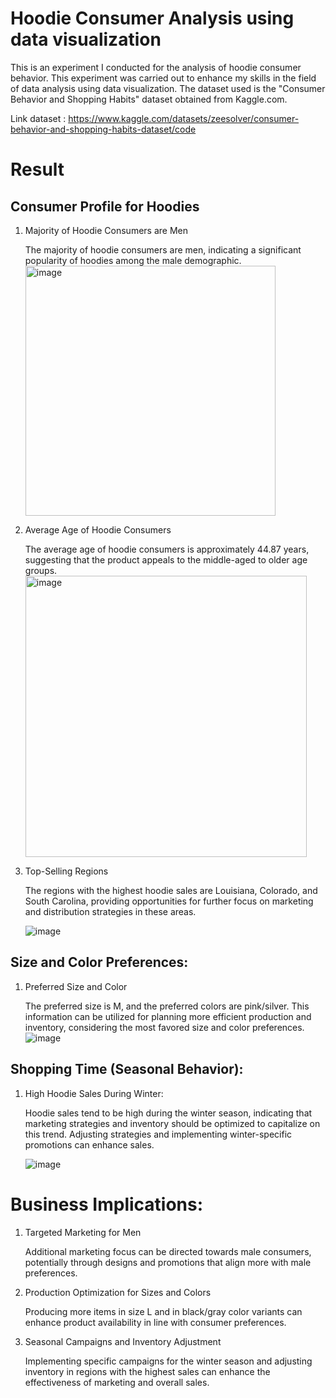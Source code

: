# Hoodie Consumer Analysis using data visualization
This is an experiment I conducted for the analysis of hoodie consumer behavior. This experiment was carried out to enhance my skills in the field of data analysis using data visualization. The dataset used is the "Consumer Behavior and Shopping Habits" dataset obtained from Kaggle.com.

Link dataset : https://www.kaggle.com/datasets/zeesolver/consumer-behavior-and-shopping-habits-dataset/code 
# Result
## Consumer Profile for Hoodies
1.	Majority of Hoodie Consumers are Men

    The majority of hoodie consumers are men, indicating a significant popularity of hoodies among the male demographic.
    <img width="400" alt="image" src="https://github.com/mahara22/Hoodie_Consumer_Analysis/assets/85781544/5d8bb146-10d9-4333-be35-f79c80aec67d">

2.	Average Age of Hoodie Consumers

    The average age of hoodie consumers is approximately 44.87 years, suggesting that the product appeals to the middle-aged to older age groups.
    <img width="450" alt="image" src="https://github.com/mahara22/Hoodie_Consumer_Analysis/assets/85781544/d5e48196-f891-48c5-8fc6-9ac594855b27">
 
3.	Top-Selling Regions

       The regions with the highest hoodie sales are Louisiana, Colorado, and South Carolina, providing opportunities for further focus on marketing and distribution strategies in these areas.
  	
    ![image](https://github.com/mahara22/Hoodie_Consumer_Analysis/assets/85781544/5837768a-64f8-47c9-9faf-c19b4d85e529)

 
## Size and Color Preferences:
1.	Preferred Size and Color

    The preferred size is M, and the preferred colors are pink/silver. This information can be utilized for planning more efficient production and inventory, considering the most favored size and color preferences.
     ![image](https://github.com/mahara22/Hoodie_Consumer_Analysis/assets/85781544/c3abaf50-106b-4b4e-8b31-751a3e7ffad8)

## Shopping Time (Seasonal Behavior):
1.	High Hoodie Sales During Winter:

    Hoodie sales tend to be high during the winter season, indicating that marketing strategies and inventory should be optimized to capitalize on this trend. Adjusting strategies and implementing winter-specific promotions can enhance sales.
    
       ![image](https://github.com/mahara22/Hoodie_Consumer_Analysis/assets/85781544/dfa997cf-2dd3-4167-a93e-55758b50a0ad)

# Business Implications:
1.	Targeted Marketing for Men

    Additional marketing focus can be directed towards male consumers, potentially through designs and promotions that align more with male preferences.

2.	Production Optimization for Sizes and Colors

    Producing more items in size L and in black/gray color variants can enhance product availability in line with consumer preferences.

3.	Seasonal Campaigns and Inventory Adjustment

    Implementing specific campaigns for the winter season and adjusting inventory in regions with the highest sales can enhance the effectiveness of marketing and overall sales.
